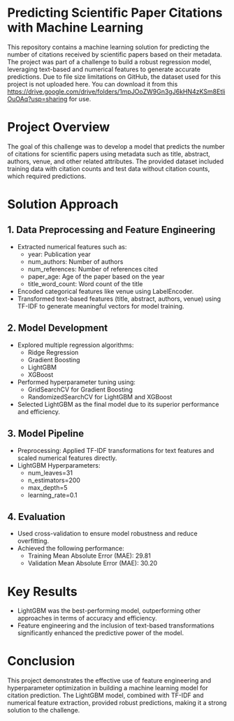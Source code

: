 # Predicting Scientific Paper Citations with Machine Learning

This repository contains a machine learning solution for predicting the number of citations received by scientific papers based on their metadata. The project was part of a challenge to build a robust regression model, leveraging text-based and numerical features to generate accurate predictions. Due to file size limitations on GitHub, the dataset used for this project is not uploaded here. You can download it from this <https://drive.google.com/drive/folders/1mpJOoZW9Gn3gJ6kHN4zKSm8EtliOuOAq?usp=sharing> for use.

# Project Overview
The goal of this challenge was to develop a model that predicts the number of citations for scientific papers using metadata such as title, abstract, authors, venue, and other related attributes. The provided dataset included training data with citation counts and test data without citation counts, which required predictions.

# Solution Approach
## 1. Data Preprocessing and Feature Engineering
  * Extracted numerical features such as:
    - year: Publication year
    - num_authors: Number of authors
    - num_references: Number of references cited
    - paper_age: Age of the paper based on the year
    - title_word_count: Word count of the title
  * Encoded categorical features like venue using LabelEncoder.
  * Transformed text-based features (title, abstract, authors, venue) using TF-IDF to generate meaningful vectors for model training.
  
## 2. Model Development
  * Explored multiple regression algorithms:
    - Ridge Regression
    - Gradient Boosting
    - LightGBM
    - XGBoost
  * Performed hyperparameter tuning using:
    - GridSearchCV for Gradient Boosting
    - RandomizedSearchCV for LightGBM and XGBoost
  * Selected LightGBM as the final model due to its superior performance and efficiency.


## 3. Model Pipeline
  * Preprocessing: Applied TF-IDF transformations for text features and scaled numerical features directly.
  * LightGBM Hyperparameters:
    - num_leaves=31
    - n_estimators=200
    - max_depth=5
    - learning_rate=0.1
   
  
## 4. Evaluation
  * Used cross-validation to ensure model robustness and reduce overfitting.
  * Achieved the following performance:
    - Training Mean Absolute Error (MAE): 29.81
    - Validation Mean Absolute Error (MAE): 30.20
   
    
# Key Results
  * LightGBM was the best-performing model, outperforming other approaches in terms of accuracy and efficiency.
  * Feature engineering and the inclusion of text-based transformations significantly enhanced the predictive power of the model.

# Conclusion
This project demonstrates the effective use of feature engineering and hyperparameter optimization in building a machine learning model for citation prediction. The LightGBM model, combined with TF-IDF and numerical feature extraction, provided robust predictions, making it a strong solution to the challenge.
